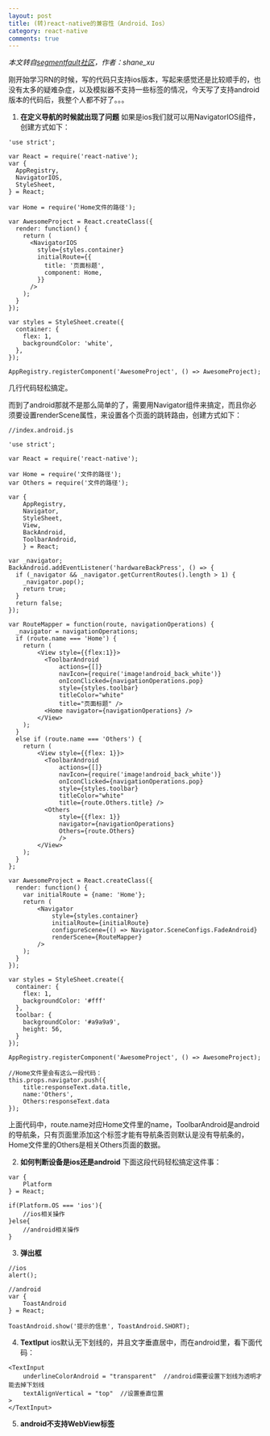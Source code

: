 ```yaml
---
layout: post
title: (转)react-native的兼容性（Android、Ios）
category: react-native
comments: true
---
```


*本文转自[segmentfault社区](http://segmentfault.com/a/1190000003883126)，作者：shane_xu*

刚开始学习RN的时候，写的代码只支持ios版本，写起来感觉还是比较顺手的，也没有太多的疑难杂症，以及模拟器不支持一些标签的情况，今天写了支持android版本的代码后，我整个人都不好了。。。

1. **在定义导航的时候就出现了问题**
如果是ios我们就可以用NavigatorIOS组件，创建方式如下：

```
'use strict';

var React = require('react-native');
var {
  AppRegistry,
  NavigatorIOS,
  StyleSheet,
} = React;

var Home = require('Home文件的路径');

var AwesomeProject = React.createClass({
  render: function() {
    return (
      <NavigatorIOS
        style={styles.container}
        initialRoute={{
          title: '页面标题',
          component: Home,
        }}
      />
    );
  }
});

var styles = StyleSheet.create({
  container: {
    flex: 1,
    backgroundColor: 'white',
  },
});

AppRegistry.registerComponent('AwesomeProject', () => AwesomeProject);
```
几行代码轻松搞定。

而到了android那就不是那么简单的了，需要用Navigator组件来搞定，而且你必须要设置renderScene属性，来设置各个页面的跳转路由，创建方式如下：

```
//index.android.js

'use strict';

var React = require('react-native');

var Home = require('文件的路径');
var Others = require('文件的路径');

var {
    AppRegistry,
    Navigator,
    StyleSheet,
    View,
    BackAndroid,
    ToolbarAndroid,
    } = React;

var _navigator;
BackAndroid.addEventListener('hardwareBackPress', () => {
  if (_navigator && _navigator.getCurrentRoutes().length > 1) {
    _navigator.pop();
    return true;
  }
  return false;
});

var RouteMapper = function(route, navigationOperations) {
  _navigator = navigationOperations;
  if (route.name === 'Home') {
    return (
        <View style={{flex:1}}>
          <ToolbarAndroid
              actions={[]}
              navIcon={require('image!android_back_white')}
              onIconClicked={navigationOperations.pop}
              style={styles.toolbar}
              titleColor="white"
              title="页面标题" />
          <Home navigator={navigationOperations} />
        </View>
    );
  }
  else if (route.name === 'Others') {
    return (
        <View style={{flex: 1}}>
          <ToolbarAndroid
              actions={[]}
              navIcon={require('image!android_back_white')}
              onIconClicked={navigationOperations.pop}
              style={styles.toolbar}
              titleColor="white"
              title={route.Others.title} />
          <Others
              style={{flex: 1}}
              navigator={navigationOperations}
              Others={route.Others}
              />
        </View>
    );
  }
};

var AwesomeProject = React.createClass({
  render: function() {
    var initialRoute = {name: 'Home'};
    return (
        <Navigator
            style={styles.container}
            initialRoute={initialRoute}
            configureScene={() => Navigator.SceneConfigs.FadeAndroid}
            renderScene={RouteMapper}
        />
    );
  }
});

var styles = StyleSheet.create({
  container: {
    flex: 1,
    backgroundColor: '#fff'
  },
  toolbar: {
    backgroundColor: '#a9a9a9',
    height: 56,
  }
});

AppRegistry.registerComponent('AwesomeProject', () => AwesomeProject);

//Home文件里会有这么一段代码：
this.props.navigator.push({
    title:responseText.data.title,
    name:'Others',
    Others:responseText.data
});
```
上面代码中，route.name对应Home文件里的name，ToolbarAndroid是android的导航条，只有页面里添加这个标签才能有导航条否则默认是没有导航条的，Home文件里的Others是相关Others页面的数据。

2. **如何判断设备是ios还是android**
下面这段代码轻松搞定这件事：

```
var {
    Platform
} = React;

if(Platform.OS === 'ios'){
    //ios相关操作
}else{
    //android相关操作
}
```

3. **弹出框**

```
//ios
alert();

//android
var {
    ToastAndroid
} = React;

ToastAndroid.show('提示的信息', ToastAndroid.SHORT);
```

4. **TextIput**
ios默认无下划线的，并且文字垂直居中，而在android里，看下面代码：

```
<TextInput
    underlineColorAndroid = "transparent"  //android需要设置下划线为透明才能去掉下划线
    textAlignVertical = "top"  //设置垂直位置
>
</TextInput>
```

5. **android不支持WebView标签**